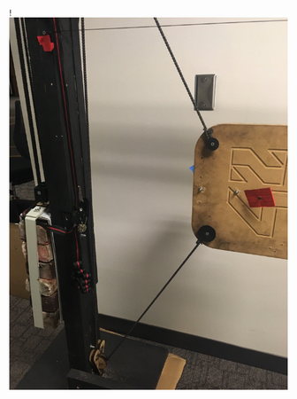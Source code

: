 !<img src="https://github.com/UniKlo/PaintBot/blob/master/Mechanics/ChainSystem/Image%20from%20iOS.jpg" width="700">
